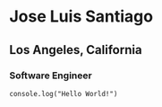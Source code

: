
# Jose Luis Santiago
## Los Angeles, California
### Software Engineer
`console.log("Hello World!")`
